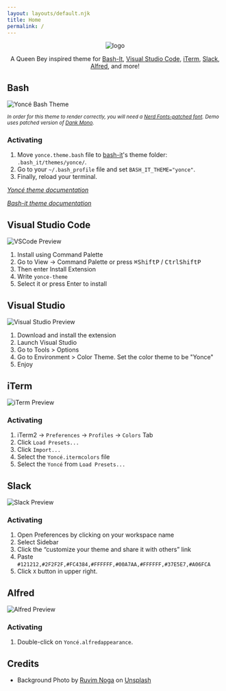 ```yaml
---
layout: layouts/default.njk
title: Home
permalink: /
---
```


<div style="text-align: center;">

![logo](./images/yonce.png)

A Queen Bey inspired theme for [Bash-It](https://github.com/Bash-it/bash-it), [Visual Studio Code](http://code.visualstudio.com/), [iTerm](http://www.iterm2.com/), [Slack](http://slack.com/), [Alfred](https://alfredapp.com), and more!

</div>

## Bash
![Yoncé Bash Theme](./images/bash.gif)

<small>_In order for this theme to render correctly, you will need a [Nerd Fonts-patched font](https://github.com/ryanoasis/nerd-fonts). Demo uses patched version of [Dank Mono](http://dank.sh)._</small>

### Activating

1. Move `yonce.theme.bash` file to [bash-it](https://github.com/Bash-it/bash-it)'s theme folder: `.bash_it/themes/yonce/`.
2. Go to your `~/.bash_profile` file and set `BASH_IT_THEME="yonce"`.
3. Finally, reload your terminal.

_[Yoncé theme documentation](https://github.com/minamarkham/yonce/blob/master/prompt.md)_

_[Bash-it theme documentation](https://github.com/Bash-it/bash-it#themes)_

## Visual Studio Code
![VSCode Preview](./images/vscode.jpg)

1. Install using Command Palette
2. Go to View -> Command Palette or press <kbd>⌘</kbd><kbd>Shift</kbd><kbd>P</kbd> / <kbd>Ctrl</kbd><kbd>Shift</kbd><kbd>P</kbd>
3. Then enter Install Extension
4. Write `yonce-theme`
5. Select it or press Enter to install

## Visual Studio
![Visual Studio Preview](./images/visual-studio.jpg)

1. Download and install the extension
2. Launch Visual Studio
3. Go to Tools > Options
4. Go to Environment > Color Theme. Set the color theme to be "Yonce"
5. Enjoy

## iTerm

![iTerm Preview](./images/iterm.jpg)

### Activating

1. iTerm2 → `Preferences` → `Profiles` → `Colors` Tab
2. Click `Load Presets...`
3. Click `Import...`
4. Select the `Yoncé.itermcolors` file
5. Select the `Yoncé` from `Load Presets...`

## Slack

![Slack Preview](./images/slack.jpg)

### Activating

1. Open Preferences by clicking on your workspace name
2. Select Sidebar
3. Click the “customize your theme and share it with others” link
4. Paste `#121212,#2F2F2F,#FC4384,#FFFFFF,#00A7AA,#FFFFFF,#37E5E7,#A06FCA`
5. Click `X` button in upper right.

## Alfred

![Alfred Preview](./images/alfred.jpg)

### Activating

1. Double-click on `Yoncé.alfredappearance`.

## Credits

* Background Photo by [Ruvim Noga](https://unsplash.com/photos/pazM9TQJ2Ck) on [Unsplash](https://unsplash.com/@ruvimnogaphoto)
